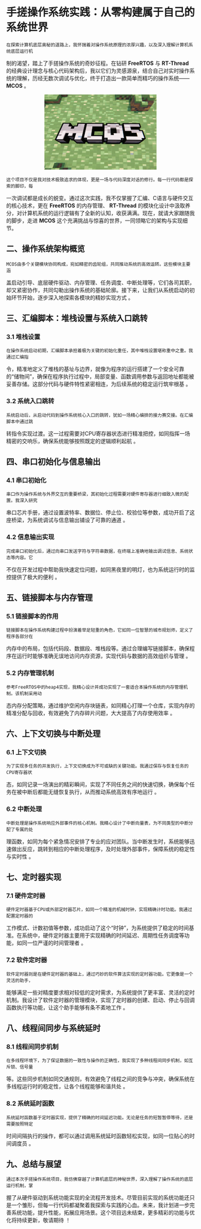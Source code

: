 # 手搓操作系统实践：从零构建属于自己的系统世界
    在探索计算机底层奥秘的道路上，我怀揣着对操作系统原理的浓厚兴趣，以及深入理解计算机系统底层运行机
制的渴望，踏上了手搓操作系统的奇妙征程。在钻研 **FreeRTOS** 与 **RT-Thread** 的经典设计理念与核心代码架构后，我以它们为灵感源泉，结合自己对实时操作系统的理解，历经无数次调试与优化，终于打造出一款简单而精巧的操作系统—— **MCOS** 。

<div align=center>
    <img src="pic/MCOS.png" alt="image" width="300" height="200">
</div>

    这个项目不仅是我对技术极致追求的体现，更是一场与代码深度对话的修行。每一行代码都是探索的脚印，每
一次调试都是成长的蜕变。通过这次实践，我不仅掌握了汇编、C语言与硬件交互的核心技术，更在 **FreeRTOS** 的内存管理、 **RT-Thread** 的模块化设计中汲取养分，对计算机系统的运行逻辑有了全新的认知，收获满满。现在，就请大家跟随我的脚步，走进 **MCOS** 这个充满挑战与惊喜的世界，一同领略它的架构与实现细节。


## 二、操作系统架构概览
    MCOS由多个关键模块协同构成，宛如精密的齿轮组，共同推动系统的高效运转。这些模块主要涵
盖启动引导、底层硬件驱动、内存管理、任务调度、中断处理等，它们各司其职，却又紧密协作，共同勾勒出操作系统的基础轮廓。接下来，让我们从系统启动的初始环节开始，逐步深入地探索各模块的精妙实现方式 。

## 三、汇编脚本：堆栈设置与系统入口跳转
### 3.1 堆栈设置
    在操作系统启动初期，汇编脚本承担着极为关键的初始化重任，其中堆栈设置堪称重中之重。我通过汇编指
令，精准地定义了堆栈的基址与边界，就像为程序的运行搭建了一个安全可靠的“储物间”，确保在程序执行过程中，局部变量、函数调用参数与返回地址都能被妥善存储。这部分代码与硬件特性紧密相连，为后续系统的稳定运行筑牢根基 。
### 3.2 系统入口跳转
    系统启动后，从启动代码到操作系统核心入口的跳转，犹如一场精心编排的接力赛交接。在汇编脚本中通过跳
转指令实现过渡。这一过程需要对CPU寄存器状态进行精准把控，如同指挥一场精密的交响乐，确保系统能够按照既定的逻辑顺利起航 。

## 四、串口初始化与信息输出
### 4.1 串口初始化
    串口作为操作系统与外界交互的重要桥梁，其初始化过程需要对硬件寄存器进行细致入微的配置。我深入研究
串口芯片手册，通过设置波特率、数据位、停止位、校验位等参数，成功开启了这座桥梁，为系统调试与信息输出铺设了可靠的通道 。
### 4.2 信息输出实现
    完成串口初始化后，通过向串口发送字符与字符串数据，在终端上准确地输出调试信息、系统状态等内容。它
不仅在开发过程中帮助我快速定位问题，如同黑夜里的明灯，也为系统运行时的监控提供了极大的便利 。

## 五、链接脚本与内存管理
### 5.1 链接脚本的作用
    链接脚本在操作系统构建过程中扮演着举足轻重的角色，它如同一位智慧的城市规划师，定义了程序各部分在
内存中的布局，包括代码段、数据段、堆栈段等。通过合理编写链接脚本，确保程序在运行时能够准确无误地访问内存资源，实现代码与数据的高效组织与管理 。
### 5.2 内存管理机制
    参考FreeRTOS中的heap4实现，我精心设计并成功实现了一套适合本操作系统的内存管理机制。该机制采用动
态内存分配策略，通过维护空闲内存块链表，如同精心打理一个仓库，实现内存的精准分配与回收，有效避免了内存碎片问题，大大提高了内存使用效率 。

## 六、上下文切换与中断处理
### 6.1 上下文切换
    为了实现多任务的并发执行，上下文切换成为不可或缺的关键功能。我通过保存与恢复任务的CPU寄存器状
态，如同记录一场演出的精彩瞬间，实现了不同任务之间的快速切换，确保每个任务在被中断后都能无缝恢复执行，从而推动系统高效有序地运行 。
### 6.2 中断处理
    中断处理是操作系统响应外部事件的核心机制。我精心设计了中断向量表，为不同类型的中断分配了专属的处
理函数，如同为每个紧急情况安排了专业的应对团队。当中断发生时，系统能够迅速做出反应，跳转到相应的中断处理程序，及时处理外部事件，保障系统的稳定性与实时性 。

## 七、定时器实现
### 7.1 硬件定时器
    硬件定时器基于CPU或外部定时器芯片，如同一个精准的机械时钟，实现精确计时功能。我通过配置定时器的
工作模式、计数初值等参数，成功启动了这个“时钟”，为系统提供了稳定的时间基准。在系统中，硬件定时器主要用于实现精确的时间延迟、周期性任务调度等功能，如同一位严谨的时间管理者 。
### 7.2 软件定时器
    软件定时器则是在硬件定时器的基础上，通过巧妙的软件算法实现的定时器功能。它更像是一个灵活的助手，
能够满足一些对精度要求相对较低的定时需求，为系统提供了更丰富、灵活的定时机制。我设计了软件定时器的管理模块，实现了定时器的创建、启动、停止与回调函数执行等功能，让这个助手能够有条不紊地工作 。

## 八、线程间同步与系统延时
### 8.1 线程间同步机制
    在多线程环境下，为了保证数据的一致性与操作的正确性，我实现了多种线程间同步机制，如互斥锁、信号量
等。这些同步机制如同交通规则，有效避免了线程之间的竞争与冲突，确保系统在多线程运行时的稳定性，让各个线程能够和谐共处 。
### 8.2 系统延时函数
    系统延时函数基于定时器实现，提供了精确的时间延迟功能。无论是任务的短暂暂停等待，还是需要按照特定
时间间隔执行的操作，都可以通过调用系统延时函数轻松实现，如同一位贴心的时间调度员 。

## 九、总结与展望
    通过本次手搓操作系统项目，我仿佛穿越了计算机底层的神秘世界，深入理解了操作系统的底层运行机制，掌
握了从硬件驱动到系统功能实现的全流程开发技术。尽管目前实现的系统功能还只是一个雏形，但每一行代码都凝聚着我探索与实践的心血。未来，我计划进一步完善系统功能，提升性能，拓展应用场景。这个项目远未结束，更多精彩的功能与优化将持续更新，敬请期待 ！ 